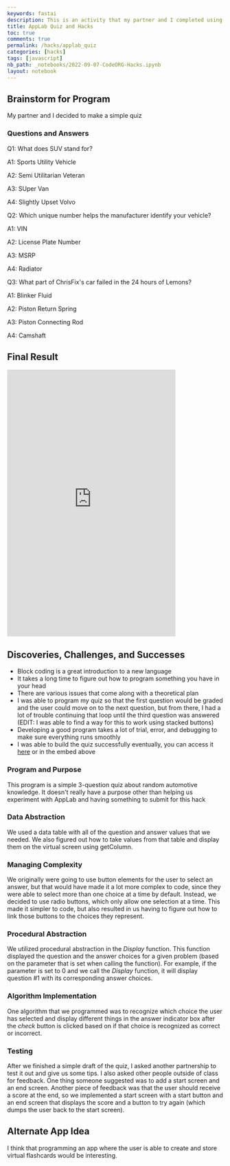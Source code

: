 ```yaml
---
keywords: fastai
description: This is an activity that my partner and I completed using Applab by Code.org
title: AppLab Quiz and Hacks
toc: true
comments: true
permalink: /hacks/applab_quiz
categories: [hacks]
tags: [javascript]
nb_path: _notebooks/2022-09-07-CodeORG-Hacks.ipynb
layout: notebook
---
```


<!--
#################################################
### THIS FILE WAS AUTOGENERATED! DO NOT EDIT! ###
#################################################
# file to edit: _notebooks/2022-09-07-CodeORG-Hacks.ipynb
-->

<div class="container" id="notebook-container">
        
<div class="cell border-box-sizing text_cell rendered"><div class="inner_cell">
<div class="text_cell_render border-box-sizing rendered_html">
<h2 id="Brainstorm-for-Program">Brainstorm for Program<a class="anchor-link" href="#Brainstorm-for-Program"> </a></h2><p>My partner and I decided to make a simple quiz</p>
<h3 id="Questions-and-Answers">Questions and Answers<a class="anchor-link" href="#Questions-and-Answers"> </a></h3><p>Q1: What does SUV stand for?</p>
<p>A1: Sports Utility Vehicle</p>
<p>A2: Semi Utilitarian Veteran</p>
<p>A3: SUper Van</p>
<p>A4: Slightly Upset Volvo</p>
<p>Q2: Which unique number helps the manufacturer identify your vehicle?</p>
<p>A1: VIN</p>
<p>A2: License Plate Number</p>
<p>A3: MSRP</p>
<p>A4: Radiator</p>
<p>Q3: What part of ChrisFix's car failed in the 24 hours of Lemons?</p>
<p>A1: Blinker Fluid</p>
<p>A2: Piston Return Spring</p>
<p>A3: Piston Connecting Rod</p>
<p>A4: Camshaft</p>
<h2 id="Final-Result">Final Result<a class="anchor-link" href="#Final-Result"> </a></h2><iframe width="392" height="620" style="border: 0px;" src="https://studio.code.org/projects/applab/--lWSXIASPrNfBPcrQvILzJ2xavbndxXWCYvtsrp24I/embed"></iframe><h2 id="Discoveries,-Challenges,-and-Successes">Discoveries, Challenges, and Successes<a class="anchor-link" href="#Discoveries,-Challenges,-and-Successes"> </a></h2><ul>
<li>Block coding is a great introduction to a new language</li>
<li>It takes a long time to figure out how to program something you have in your head</li>
<li>There are various issues that come along with a theoretical plan</li>
<li>I was able to program my quiz so that the first question would be graded and the user could move on to the next question, but from there, I had a lot of trouble continuing that loop until the third question was answered (EDIT: I was able to find a way for this to work using stacked buttons)</li>
<li>Developing a good program takes a lot of trial, error, and debugging to make sure everything runs smoothly</li>
<li>I was able to build the quiz successfully eventually, you can access it <a href="https://studio.code.org/projects/applab/--lWSXIASPrNfBPcrQvILzJ2xavbndxXWCYvtsrp24I">here</a> or in the embed above</li>
</ul>
<h3 id="Program-and-Purpose">Program and Purpose<a class="anchor-link" href="#Program-and-Purpose"> </a></h3><p>This program is a simple 3-question quiz about random automotive knowledge. It doesn't really have a purpose other than helping us experiment with AppLab and having something to submit for this hack</p>
<h3 id="Data-Abstraction">Data Abstraction<a class="anchor-link" href="#Data-Abstraction"> </a></h3><p>We used a data table with all of the question and answer values that we needed. We also figured out how to take values from that table and display them on the virtual screen using getColumn.</p>
<h3 id="Managing-Complexity">Managing Complexity<a class="anchor-link" href="#Managing-Complexity"> </a></h3><p>We originally were going to use button elements for the user to select an answer, but that would have made it a lot more complex to code, since they were able to select more than one choice at a time by default. Instead, we decided to use radio buttons, which only allow one selection at a time. This made it simpler to code, but also resulted in us having to figure out how to link those buttons to the choices they represent.</p>
<h3 id="Procedural-Abstraction">Procedural Abstraction<a class="anchor-link" href="#Procedural-Abstraction"> </a></h3><p>We utilized procedural abstraction in the <em>Display</em> function. This function displayed the question and the answer choices for a given problem (based on the parameter that is set when calling the function). For example, if the parameter is set to 0 and we call the <em>Display</em> function, it will display question #1 with its corresponding answer choices.</p>
<h3 id="Algorithm-Implementation">Algorithm Implementation<a class="anchor-link" href="#Algorithm-Implementation"> </a></h3><p>One algorithm that we programmed was to recognize which choice the user has selected and display different things in the answer indicator box after the <em>check</em> button is clicked based on if that choice is recognized as correct or incorrect.</p>
<h3 id="Testing">Testing<a class="anchor-link" href="#Testing"> </a></h3><p>After we finished a simple draft of the quiz, I asked another partnership to test it out and give us some tips. I also asked other people outside of class for feedback. One thing someone suggested was to add a start screen and an end screen. Another piece of feedback was that the user should receive a score at the end, so we implemented a start screen with a start button and an end screen that displays the score and a button to try again (which dumps the user back to the start screen).</p>
<h2 id="Alternate-App-Idea">Alternate App Idea<a class="anchor-link" href="#Alternate-App-Idea"> </a></h2><p>I think that programming an app where the user is able to create and store virtual flashcards would be interesting.</p>

</div>
</div>
</div>
</div>
 

